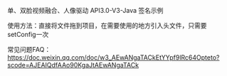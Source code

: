 单、双脸视频融合、人像驱动   API3.0-V3-Java 签名示例

使用方法：直接将文件拖到项目，在需要使用的地方引入头文件，只需要setConfig一次

常见问题FAQ：https://doc.weixin.qq.com/doc/w3_AEwANgaTACkEtYYpf9lRc64Opteto?scode=AJEAIQdfAAo90KgaJtAEwANgaTACk
